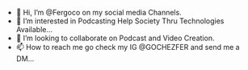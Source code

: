 - 👋 Hi, I’m @Fergoco on my social media Channels. 
- 👀 I’m interested in Podcasting Help Society Thru Technologies Available...
- 💞️ I’m looking to collaborate on Podcast and Video Creation. 
- 📫 How to reach me go check my IG @GOCHEZFER and send me a DM...

<!---
Fergoco/Fergoco is a ✨ special ✨ repository because its `README.md` (this file) appears on your GitHub profile.
You can click the Preview link to take a look at your changes.
--->
